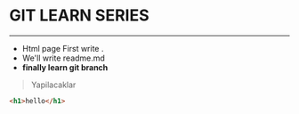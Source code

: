 # GIT LEARN SERIES

----------
- Html page First write .
- We'll write readme.md
- **finally learn git branch**


> Yapilacaklar
```html
<h1>hello</h1>
```